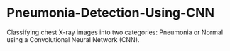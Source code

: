 # Pneumonia-Detection-Using-CNN
Classifying chest X-ray images into two categories: Pneumonia or Normal using a Convolutional Neural Network (CNN).
